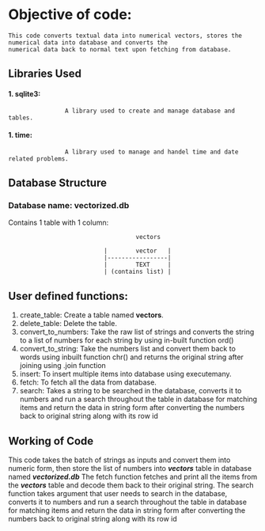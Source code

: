 # Objective of code:
    This code converts textual data into numerical vectors, stores the numerical data into database and converts the 
    numerical data back to normal text upon fetching from database.

## Libraries Used

#### 1. sqlite3: 
                    A library used to create and manage database and tables. 

#### 1. time: 
                    A library used to manage and handel time and date related problems. 

## Database Structure

### Database name:  vectorized.db
Contains 1 table with 1 column:
                                         
                                        vectors   

                               |        vector   | 
                               |-----------------|
                               |        TEXT     |        
                               | (contains list) |   

## User defined functions:
1. create_table: Create a table named **vectors**.
2. delete_table: Delete the table.
3. convert_to_numbers: Take the raw list of strings and converts the string to a list of numbers for each string by 
   using in-built function ord() 
4. convert_to_string: Take the numbers list and convert them back to words using inbuilt function chr() and returns the 
   original string after joining using .join function 
5. insert: To insert multiple items into database using executemany.
6. fetch: To fetch all the data from database.
7. search: Takes a string to be searched in the database, converts it to numbers and run a search throughout the table 
   in database for matching items and return the data in string form after converting the numbers back to original 
   string along with its row id

## Working of Code
This code takes the batch of strings as inputs and convert them into numeric form, then store the list of numbers 
into **_vectors_** table in database named **_vectorized.db_** 
The fetch function fetches and print all the items from the **_vectors_** table and decode them back to their original string.
The search function takes argument that user needs to search in the database, converts it to numbers and run a search 
throughout the table in database for matching items and return the data in string form after converting the numbers 
back to original string along with its row id